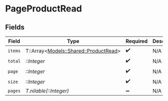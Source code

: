 # PageProductRead


## Fields

| Field                                                                       | Type                                                                        | Required                                                                    | Description                                                                 |
| --------------------------------------------------------------------------- | --------------------------------------------------------------------------- | --------------------------------------------------------------------------- | --------------------------------------------------------------------------- |
| `items`                                                                     | T::Array<[Models::Shared::ProductRead](../../models/shared/productread.md)> | :heavy_check_mark:                                                          | N/A                                                                         |
| `total`                                                                     | *::Integer*                                                                 | :heavy_check_mark:                                                          | N/A                                                                         |
| `page`                                                                      | *::Integer*                                                                 | :heavy_check_mark:                                                          | N/A                                                                         |
| `size`                                                                      | *::Integer*                                                                 | :heavy_check_mark:                                                          | N/A                                                                         |
| `pages`                                                                     | *T.nilable(::Integer)*                                                      | :heavy_minus_sign:                                                          | N/A                                                                         |